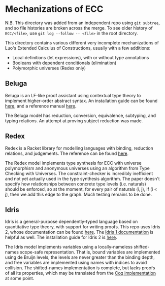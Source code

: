 # Mechanizations of ECC

N.B. This directory was added from an independent repo using `git subtree`,
and so file histories are broken across the merge.
To see older history of `ECC/<file>`, use `git log --follow -- <file>` in the root directory.

This directory contains various different very incomplete mechanizations of Luo's Extended Calculus of Constructions, usually with a few additions:

* Local definitions (let expressions), with or without type annotations
* Booleans with dependent conditionals (elimination)
* Polymorphic universes (Redex only)

## Beluga

Beluga is an LF-like proof assistant using contextual type theory to implement higher-order abstract syntax. An installation guide can be found [here](https://github.com/Beluga-lang/Beluga/blob/master/INSTALL), and a reference manual [here](http://complogic.cs.mcgill.ca/beluga/userguide2/userguide.pdf).

The Beluga model has reduction, conversion, equivalence, subtyping, and typing relations. An attempt at proving subject reduction was made.

## Redex

Redex is a Racket library for modelling languages with binding, reduction relations, and judgements. The reference can be found [here](https://docs.racket-lang.org/redex/The_Redex_Reference.html).

The Redex model implements type synthesis for ECC with universe polymorphism and anonymous universes using an algorithm from Type Checking with Universes. The constraint-checker is incredibly inefficient and not yet actually used in the type synthesis algorithm. The paper doesn't specify how relationships between concrete type levels (i.e. naturals) should be enforced, so at the moment, for every pair of naturals (i, j), if (i < j), then we add this edge to the graph. Much testing remains to be done.

## Idris

Idris is a general-purpose dependently-typed language based on quantitative type theory, with support for writing proofs. This repo uses Idris 2, whose documentation can be found [here](https://idris2.readthedocs.io/en/latest/app/index.html). The [Idris 1 documentation](http://docs.idris-lang.org/en/latest/index.html) is helpful as well. The installation guide for Idris 2 is [here](https://github.com/edwinb/Idris2/blob/master/INSTALL.md).

The Idris model implements variables using a locally-nameless shifted-names scope-safe representation. That is, bound variables are implemented using de Bruijn levels, the levels are never greater than the binding depth, and free variables are implemented using names with indices to avoid collision. The shifted-names implementation is complete, but lacks proofs of all its properties, which may be translated from the [Coq implementation](https://github.com/lpw25/shifted-names) at some point.
